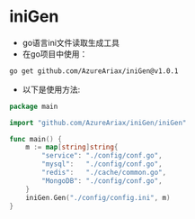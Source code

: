 # iniGen
- go语言ini文件读取生成工具
- 在go项目中使用：
```bash
go get github.com/AzureAriax/iniGen@v1.0.1
```
- 以下是使用方法:
``` go
package main

import "github.com/AzureAriax/iniGen/iniGen"

func main() {
	m := map[string]string{
		"service": "./config/conf.go",
		"mysql":   "./config/conf.go",
		"redis":   "./cache/common.go",
		"MongoDB": "./config/conf.go",
	}
	iniGen.Gen("./config/config.ini", m)
}

```
